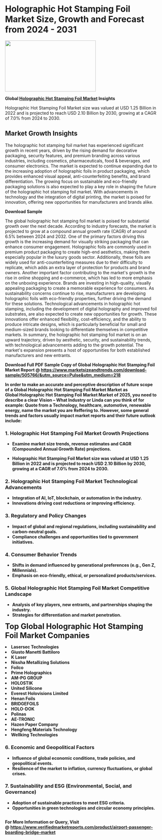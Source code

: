 <H1>Holographic Hot Stamping Foil Market Size, Growth and Forecast from 2024 - 2031</H1><img class="aligncenter size-medium wp-image-584254" src="https://thirdeyenews.in/wp-content/uploads/2024/09/Global-Market-Research-300x168.jpeg" alt="" width="300" height="168" /><p><strong>Global&nbsp;<a href="https://www.marketsizeandtrends.com/download-sample/505766/&amp;utm_source=Pulse&amp;utm_medium=218">Holographic Hot Stamping Foil Market</a> Insights</strong></p><p>Holographic Hot Stamping Foil Market size was valued at USD 1.25 Billion in 2022 and is projected to reach USD 2.10 Billion by 2030, growing at a CAGR of 7.0% from 2024 to 2030.</p><p><h2>Market Growth Insights</h2> <p>The holographic hot stamping foil market has experienced significant growth in recent years, driven by the rising demand for decorative packaging, security features, and premium branding across various industries, including cosmetics, pharmaceuticals, food & beverages, and consumer electronics. The market is expected to continue expanding due to the increasing adoption of holographic foils in product packaging, which provides enhanced visual appeal, anti-counterfeiting benefits, and brand differentiation. The growing focus on sustainable and eco-friendly packaging solutions is also expected to play a key role in shaping the future of the holographic hot stamping foil market. With advancements in technology and the integration of digital printing, the market is poised for innovation, offering new opportunities for manufacturers and brands alike.</p> <p><strong>Download Sample</strong></p> <p>The global holographic hot stamping foil market is poised for substantial growth over the next decade. According to industry forecasts, the market is projected to grow at a compound annual growth rate (CAGR) of around 6.5% between 2024 and 2032. One of the primary factors driving this growth is the increasing demand for visually striking packaging that can enhance consumer engagement. Holographic foils are commonly used in premium product packaging to create high-end aesthetics, making them especially popular in the luxury goods sector. Additionally, these foils are widely used for anti-counterfeiting measures due to their difficulty to replicate, which adds an extra layer of protection for products and brand owners. Another important factor contributing to the market's growth is the rise in online shopping and e-commerce, which has led to more emphasis on the unboxing experience. Brands are investing in high-quality, visually appealing packaging to create a memorable experience for consumers. As sustainability concerns continue to rise, manufacturers are developing holographic foils with eco-friendly properties, further driving the demand for these solutions. Technological advancements in holographic hot stamping, including the development of digital holography and improved foil substrates, are also expected to create new opportunities for growth. These innovations offer enhanced flexibility, cost-efficiency, and the ability to produce intricate designs, which is particularly beneficial for small and medium-sized brands looking to differentiate themselves in competitive markets. In summary, the holographic hot stamping foil market is on an upward trajectory, driven by aesthetic, security, and sustainability trends, with technological advancements adding to the growth potential. The market's expansion presents a host of opportunities for both established manufacturers and new entrants. <p><strong></p><p><span class=""><strong>Download Full PDF Sample Copy of Global Holographic Hot Stamping Foil Market Report</strong> @ <a href="https://www.marketsizeandtrends.com/download-sample/505766/&amp;utm_source=Pulse&amp;utm_medium=218" target="_blank">https://www.marketsizeandtrends.com/download-sample/505766/&amp;utm_source=Pulse&amp;utm_medium=218</a></span></p><p>In order to make an accurate and perceptive description of future scope of a Global&nbsp;Holographic Hot Stamping Foil Market Market as Global&nbsp;Holographic Hot Stamping Foil Market Market of 2025, you need to describe a clear Vision &ndash; What Industry or Linda can you think of for example: Quote from a Technology, healthcare, automotive, renewable energy, name the market you are Reffering to. However, some general trends and factors usually impact market reports and their future outlook include:</p><h3>1.&nbsp;<strong>Holographic Hot Stamping Foil Market Growth Projections</strong></h3><ul><li>Examine market size trends, revenue estimates and CAGR (Compounded Annual Growth Rate) projections.</li><li><p>Holographic Hot Stamping Foil Market size was valued at USD 1.25 Billion in 2022 and is projected to reach USD 2.10 Billion by 2030, growing at a CAGR of 7.0% from 2024 to 2030.</p></li></ul><h3>2.&nbsp;<strong>Holographic Hot Stamping Foil Market Technological Advancements</strong></h3><ul><li>Integration of AI, IoT, blockchain, or automation in the industry.</li><li>Innovations driving cost reductions or improving efficiency.</li></ul><h3>3.&nbsp;<strong>Regulatory and Policy Changes</strong></h3><ul><li>Impact of global and regional regulations, including sustainability and carbon-neutral goals.</li><li>Compliance challenges and opportunities tied to government initiatives.</li></ul><h3>4.&nbsp;<strong>Consumer Behavior Trends</strong></h3><ul><li>Shifts in demand influenced by generational preferences (e.g., Gen Z, Millennials).</li><li>Emphasis on eco-friendly, ethical, or personalized products/services.</li></ul><h3>5.&nbsp;<strong>Global Holographic Hot Stamping Foil Market Competitive Landscape</strong></h3><ul><li>Analysis of key players, new entrants, and partnerships shaping the industry.</li><li>Strategies for differentiation and market penetration.</li></ul><p data-pm-slice="1 1 []"><span style="color: inherit; font-family: inherit; font-size: 25px;">Top Global Holographic Hot Stamping Foil Market Companies</span></p><div class="" data-test-id=""><p><li>Lasersec Technologies</li><li> Giusto Manetti Battiloro</li><li> K Laser</li><li> Nissha Metallizing Solutions</li><li> Foilco</li><li> Prime Holographics</li><li> AM-PG GROUP</li><li> HOLOSTIK</li><li> United Silicone</li><li> Everest Holovisions Limited</li><li> Henan Foils</li><li> BRIDGEFOILS</li><li> HOLO-DOK</li><li> Polinas</li><li> AE-TRONIC</li><li> Hazen Paper Company</li><li> Hengfeng Materials Technology</li><li> Wellking Technologies</li></p></div><h3>6.&nbsp;<strong>Economic and Geopolitical Factors</strong></h3><ul><li>Influence of global economic conditions, trade policies, and geopolitical events.</li><li>Resilience of the market to inflation, currency fluctuations, or global crises.</li></ul><h3>7.&nbsp;<strong>Sustainability and ESG (Environmental, Social, and Governance)</strong></h3><ul><li>Adoption of sustainable practices to meet ESG criteria.</li><li>Opportunities in green technologies and circular economy principles.</li></ul><h2><strong style="font-size: 14px;">For More Information or Query, Visit @&nbsp;</strong><a style="background-color: #ffffff; font-size: 14px;" href="https://www.marketsizeandtrends.com/report/holographic-hot-stamping-foil-market/" target="_blank">https://www.verifiedmarketreports.com/product/airport-passenger-boarding-bridge-market</a></h2>

